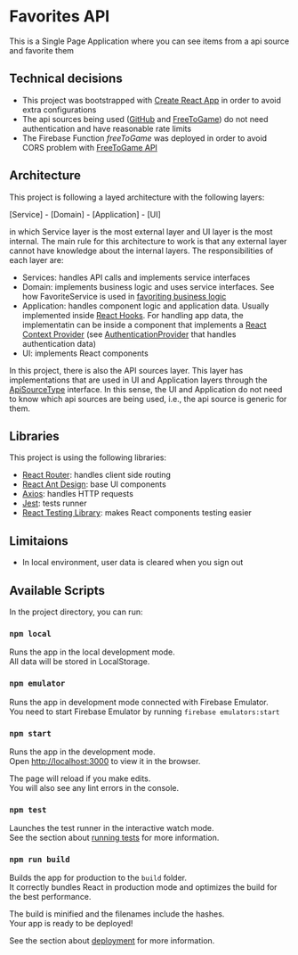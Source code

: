 # Favorites API

This is a Single Page Application where you can see items from a api source and favorite them

## Technical decisions
- This project was bootstrapped with [Create React App](https://github.com/facebook/create-react-app) in order to avoid extra configurations
- The api sources being used ([GitHub](https://docs.github.com/en/rest) and [FreeToGame](https://www.freetogame.com/api-doc)) do not need authentication and have reasonable rate limits
- The Firebase Function *freeToGame* was deployed in order to avoid CORS problem with [FreeToGame API](https://www.freetogame.com/api-doc)


## Architecture

This project is following a layed architecture with the following layers:

[Service] - [Domain] - [Application] - [UI]

in which Service layer is the most external layer and UI layer is the most internal. The main rule for this architecture to work is that any external layer cannot have knowledge about the internal layers. The responsibilities of each layer are:

* Services: handles API calls and implements service interfaces
* Domain: implements business logic and uses service interfaces. See how FavoriteService is used in [favoriting business logic](src/domain/favorited/usecases/favorite_item_usecase.ts)
* Application: handles component logic and application data. Usually implemented inside [React Hooks](https://reactjs.org/docs/hooks-intro.html). For handling app data, the implementatin can be inside a component that implements a [React Context Provider](https://reactjs.org/docs/context.html#contextprovider) (see [AuthenticationProvider](src/domain/authentication/AuthenticationProvider.tsx) that handles authentication data) 
* UI: implements React components

In this project, there is also the API sources layer. This layer has implementations that are used in UI and Application layers through the [ApiSourceType](src/api_sources/ApiSourceType.ts) interface. In this sense, the UI and Application do not need to know which api sources are being used, i.e., the api source is generic for them.


## Libraries
This project is using the following libraries:
* [React Router](https://reactrouter.com/web/guides/quick-start): handles client side routing 
* [React Ant Design](https://ant.design/docs/react/introduce): base UI components
* [Axios](https://github.com/axios/axios): handles HTTP requests
* [Jest](https://jestjs.io/): tests runner
* [React Testing Library](https://testing-library.com/docs/react-testing-library/intro/): makes React components testing easier

## Limitaions
* In local environment, user data is cleared when you sign out

## Available Scripts

In the project directory, you can run:

### `npm local`

Runs the app in the local development mode.\
All data will be stored in LocalStorage.

### `npm emulator`

Runs the app in development mode connected with Firebase Emulator.\
You need to start Firebase Emulator by running ``firebase emulators:start``

### `npm start`

Runs the app in the development mode.\
Open [http://localhost:3000](http://localhost:3000) to view it in the browser.

The page will reload if you make edits.\
You will also see any lint errors in the console.

### `npm test`

Launches the test runner in the interactive watch mode.\
See the section about [running tests](https://facebook.github.io/create-react-app/docs/running-tests) for more information.

### `npm run build`

Builds the app for production to the `build` folder.\
It correctly bundles React in production mode and optimizes the build for the best performance.

The build is minified and the filenames include the hashes.\
Your app is ready to be deployed!

See the section about [deployment](https://facebook.github.io/create-react-app/docs/deployment) for more information.


